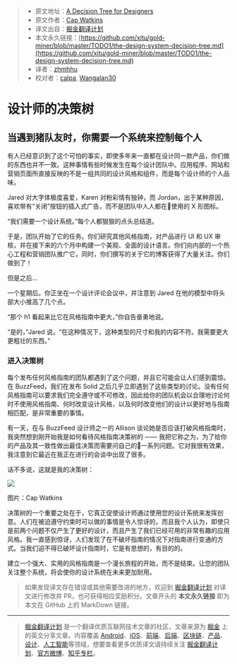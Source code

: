 > * 原文地址：[A Decision Tree for Designers](https://medium.com/s/story/the-design-system-decision-tree-edba9abdb83b)
> * 原文作者：[Cap Watkins](https://medium.com/@cap)
> * 译文出自：[掘金翻译计划](https://github.com/xitu/gold-miner)
> * 本文永久链接：[https://github.com/xitu/gold-miner/blob/master/TODO1/the-design-system-decision-tree.md](https://github.com/xitu/gold-miner/blob/master/TODO1/the-design-system-decision-tree.md)
> * 译者：[zhmhhu](https://github.com/zhmhhu)
> * 校对者：[calpa](https://github.com/calpa), [Wangalan30](https://github.com/Wangalan30)

# 设计师的决策树

## 当遇到猪队友时，你需要一个系统来控制每个人

有人已经意识到了这个可怕的事实，即使多年来一直都在设计同一款产品，你们做的东西也并不一致。这种事情有些时候发生在每个设计团队中。应用程序、网站和营销页面所直接反映的不是一组共同的设计风格和组件，而是每个设计师的个人品味。

Jared 对大字体极度喜爱，Karen 对粉彩情有独钟，而 Jordan，出于某种原因，喜欢带有“关闭”按钮的插入式广告，而不是团队中人人都在使用的 X 形图标。

“我们需要一个设计系统。”每个人都狠狠的点头总结道。

于是，团队开始了它的任务。你们研究其他风格指南，对产品进行 UI 和 UX 审核，并在接下来的六个月中构建一个美观、全面的设计语言。你们向内部的一个热心工程和营销团队推广它，同时，你们撰写的关于它的博客获得了大量关注。你们做到了！

但是之后...

一个星期后。你正坐在一个设计评论会议中，并注意到 Jared 在他的模型中将头部大小推高了几个点。

“那个 h1 看起来比它在风格指南中更大，”你自告奋勇地说。

“是的，”Jared 说。“在这种情况下，这种类型的尺寸和我的内容不符。我需要更大更粗壮的东西。”

### 进入决策树

每个发布任何风格指南的团队都遇到了这个问题，并且它可能会让人们感到震惊。在 BuzzFeed，我们在发布 Solid 之后几乎立即遇到了这些类型的讨论。没有任何风格指南可以要求我们完全遵守或不可修改，因此给你的团队机会以合理地讨论何时不使用风格指南、何时改变设计风格，以及何时改变他们的设计以更好地与指南相匹配，是非常重要的事情。

有一天，在与 BuzzFeed 设计师之一的 Allison 谈论她是否应该打破风格指南时，我突然想到刚开始我是如何看待风格指南决策树的 —— 我把它称之为，为了给你的产品及其一致性做出最佳决策而需要问自己的一系列问题。它对我很有效果，我注意到它最近在我正在进行的会谈中出现了很多。

话不多说，这就是我的决策树：

![](https://cdn-images-1.medium.com/max/800/1*d0tvwAZeyu8foM7fa4UGDQ.jpeg)

图片：Cap Watkins

决策树的一个重要之处在于，它真正促使设计师通过使用您的设计系统来发挥创意。人们在被迫遵守约束时可以做的事情是令人惊讶的，而且我个人认为，即使只是前两个问题不仅产生了更好的设计，而且产生了我们已经可用的非常有趣的应用风格。我一直感到惊讶，人们发现了在不破坏指南的情况下对指南进行变通的方式。当我们迫不得已破坏设计指南时，它是有思想的，有目的的。

建立一个强大、实用的风格指南是一个漫长旅程的开始，而不是结束。让您的团队关注整个系统，将会使你的设计系统在未来更加耐用。

> 如果发现译文存在错误或其他需要改进的地方，欢迎到 [掘金翻译计划](https://github.com/xitu/gold-miner) 对译文进行修改并 PR，也可获得相应奖励积分。文章开头的 **本文永久链接** 即为本文在 GitHub 上的 MarkDown 链接。


---

> [掘金翻译计划](https://github.com/xitu/gold-miner) 是一个翻译优质互联网技术文章的社区，文章来源为 [掘金](https://juejin.im) 上的英文分享文章。内容覆盖 [Android](https://github.com/xitu/gold-miner#android)、[iOS](https://github.com/xitu/gold-miner#ios)、[前端](https://github.com/xitu/gold-miner#前端)、[后端](https://github.com/xitu/gold-miner#后端)、[区块链](https://github.com/xitu/gold-miner#区块链)、[产品](https://github.com/xitu/gold-miner#产品)、[设计](https://github.com/xitu/gold-miner#设计)、[人工智能](https://github.com/xitu/gold-miner#人工智能)等领域，想要查看更多优质译文请持续关注 [掘金翻译计划](https://github.com/xitu/gold-miner)、[官方微博](http://weibo.com/juejinfanyi)、[知乎专栏](https://zhuanlan.zhihu.com/juejinfanyi)。
